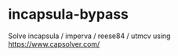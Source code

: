 # incapsula-bypass
Solve incapsula / imperva / reese84 / utmcv using https://www.capsolver.com/
                                                       